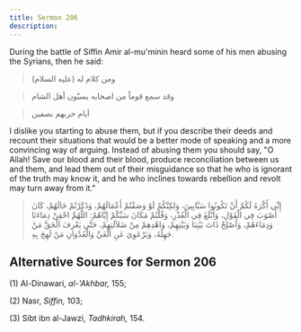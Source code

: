 ```yaml
---
title: Sermon 206
description: 
---
```


During the battle of Siffin Amir al-mu\'minin heard some of his men
abusing the Syrians, then he said:

> ومن كلام له (عليه السلام)

> وقد سمع قوماً من اصحابه يسبّون أهل الشام

> أيام حربهم بصفين

I dislike you starting to abuse them, but if you describe their deeds
and recount their situations that would be a better mode of speaking and
a more convincing way of arguing. Instead of abusing them you should
say, \"O Allah! Save our blood and their blood, produce reconciliation
between us and them, and lead them out of their misguidance so that he
who is ignorant of the truth may know it, and he who inclines towards
rebellion and revolt may turn away from it.\"

> إِنِّي أَكْرَهُ لَكُمْ أَنْ تَكُونُوا سَبَّابِينَ، وَلكِنَّكُمْ لَوْ وَصَفْتُمْ أَعْمَالَهُمْ، وَذَكَرْتُمْ حَالَهُمْ،
> كَانَ أَصْوَبَ فِي الْقَوْلِ، وَأَبْلَغَ فِي الْعُذْرِ، وَقُلْتُمْ مَكَانَ سَبِّكُمْ إِيَّاهُمْ: اللَّهُمَّ احْقِنْ
> دِمَاءَنَا وَدِمَاءَهُمْ، وَأَصْلِحْ ذَاتَ بَيْنِنَا وَبَيْنِهِمْ، وَاهْدِهِمْ مِنْ ضَلاَلَتِهِمْ، حَتَّى يَعْرِفَ
> الْحَقَّ مَنْ جَهِلَهُ، وَيَرْعَوِيَ عَنِ الْغَيِّ وَالْعُدْوَانِ مَنْ لَهِجَ بِهِ.

## Alternative Sources for Sermon 206

\(1\) Al-Dinawari, *al-\'Akhbar,* 155;

\(2\) Nasr, *Siffin,* 103;

\(3\) Sibt ibn al-Jawzi, *Tadhkirah,* 154.